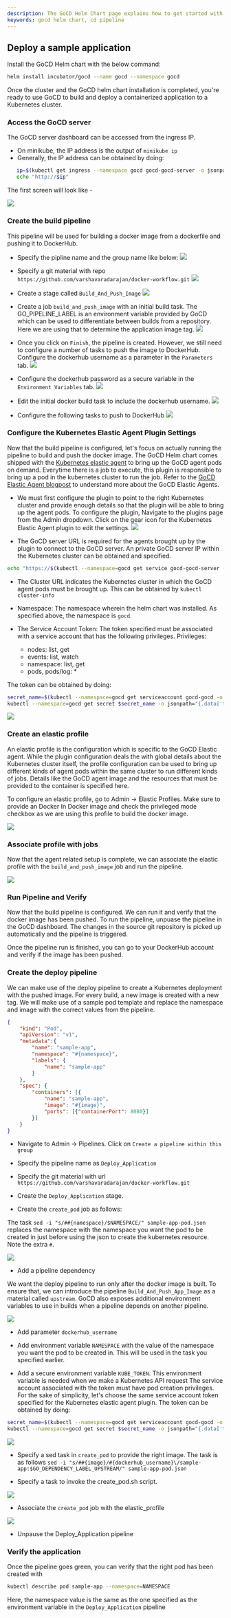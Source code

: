 ```yaml
---
description: The GoCD Helm Chart page explains how to get started with GoCD for kubernetes using Helm.
keywords: gocd helm chart, cd pipeline
---
```


## Deploy a sample application

Install the GoCD Helm chart with the below command: 

```bash
helm install incubator/gocd --name gocd --namespace gocd
```

Once the cluster and the GoCD helm chart installation is completed, you're ready to use GoCD to build and deploy a containerized application to a Kubernetes cluster.

### Access the GoCD server

The GoCD server dashboard can be accessed from the ingress IP. 
 - On minikube, the IP address is the output of `minikube ip`
 - Generally, the IP address can be obtained by doing:
 
 ```bash
    ip=$(kubectl get ingress --namespace gocd gocd-gocd-server -o jsonpath="{.status.loadBalancer.ingress[0].ip}")
    echo "http://$ip"
 ```

The first screen will look like - 

![](../resources/images/gocd-helm-chart/first_screen.png)

### Create the build pipeline

This pipeline will be used for building a docker image from a dockerfile and pushing it to DockerHub.

- Specify the pipline name and the group name like below: 
![](../resources/images/gocd-helm-chart/pipeline_name.png)

- Specify a git material with repo `https://github.com/varshavaradarajan/docker-workflow.git`
![](../resources/images/gocd-helm-chart/pipeline_wizard_material.png)

- Create a stage called `Build_And_Push_Image`
![](../resources/images/gocd-helm-chart/pipeline_wizard_stage.png)

- Create a job `build_and_push_image` with an initial build task. The GO_PIPELINE_LABEL is an environment variable provided by GoCD which can be used to differentiate between builds from a repository. Here we are using that to determine the application image tag.
![](../resources/images/gocd-helm-chart/pipeline_wizard_job.png)

- Once you click on `Finish`, the pipeline is created. However, we still need to configure a number of tasks to push the image to DockerHub.
Configure the dockerhub username as a parameter in the `Parameters` tab.
![](../resources/images/gocd-helm-chart/parameters.png)

- Configure the dockerhub password as a secure variable in the `Environment Variables` tab.
![](../resources/images/gocd-helm-chart/env_var.png)

- Edit the initial docker build task to include the dockerhub username. 
![](../resources/images/gocd-helm-chart/edit_initial_task.png)

- Configure the following tasks to push to DockerHub
![](../resources/images/gocd-helm-chart/tasks.png)

### Configure the Kubernetes Elastic Agent Plugin Settings
Now that the build pipeline is configured, let's focus on actually running the pipeline to build and push the docker image. 
The GoCD Helm chart comes shipped with the [Kubernetes elastic agent](https://github.com/gocd/kubernetes-elastic-agents.git) to bring up the GoCD agent pods on demand. Everytime there is a job to execute, this plugin is responsible to bring up a pod in the kubernetes cluster to run the job.
Refer to the [GoCD Elastic Agent blogpost](https://www.gocd.org/2017/08/08/gocd-elastic-agents-benefits/) to understand more about the GoCD Elastic Agents. 

- We must first configure the plugin to point to the right Kubernetes cluster and provide enough details so that the plugin will be able to bring up the agent pods. To configure the plugin, Navigate to the plugins page from the Admin dropdown. Click on the gear icon for the Kubernetes Elastic Agent plugin to edit the settings. 
![](../resources/images/gocd-helm-chart/admin_dropdown.png)

- The GoCD server URL is required for the agents brought up by the plugin to connect to the GoCD server. An private GoCD server IP within the Kubernetes cluster can be obtained and specified.
```bash
echo "https://$(kubectl --namespace=gocd get service gocd-gocd-server -o jsonpath='{.spec.clusterIP}'):8154/go"
```

- The Cluster URL indicates the Kubernetes cluster in which the GoCD agent pods must be brought up. This can be obtained by `kubectl cluster-info`

- Namespace: The namespace wherein the helm chart was installed. As specified above, the namespace is `gocd`.

- The Service Account Token: The token specified must be associated with a service account that has the following privileges.
Privileges:
    - nodes: list, get
    - events: list, watch
    - namespace: list, get
    - pods, pods/log: *

The token can be obtained by doing:

```bash
secret_name=$(kubectl --namespace=gocd get serviceaccount gocd-gocd -o jsonpath="{.secrets[0].name}")
kubectl --namespace=gocd get secret $secret_name -o jsonpath="{.data['token']}" | base64 --decode
```

![](../resources/images/gocd-helm-chart/plugin_settings.png)

### Create an elastic profile
An elastic profile is the configuration which is specific to the GoCD Elastic agent. While the plugin configuration deals the with global details about the Kubernetes cluster itself, the profile configuration can be used to bring up different kinds of agent pods within the same cluster to run different kinds of jobs.
Details like the GoCD agent image and the resources that must be provided to the container is specified here.

To configure an elastic profile, go to Admin -> Elastic Profiles. Make sure to provide an Docker In Docker image and check the privileged mode checkbox as we are using this profile to build the docker image.
 
![](../resources/images/gocd-helm-chart/profile.png)

### Associate profile with jobs

Now that the agent related setup is complete, we can associate the elastic profile with the `build_and_push_image` job and run the pipeline.

![](../resources/images/gocd-helm-chart/associate_job_and_profile.png)

### Run Pipeline and Verify

Now that the build pipeline is configured. We can run it and verify that the docker image has been pushed. To run the pipeline, unpuase the pipeline in the GoCD dashboard. The changes in the source git repository is picked up automatically and the pipeline is triggered. 

Once the pipeline run is finished, you can go to your DockerHub account and verify if the image has been pushed. 

### Create the deploy pipeline 

We can make use of the deploy pipeline to create a Kubernetes deployment with the pushed image. For every build, a new image is created with a new tag. 
We will make use of a sample pod template and replace the namespace and image with the correct values from the pipeline. 

```json
{
    "kind": "Pod",
    "apiVersion": "v1",
    "metadata":{
        "name": "sample-app",
        "namespace": "#{namespace}",
        "labels": {
            "name": "sample-app"
        }
    },
    "spec": {
        "containers": [{
            "name": "sample-app",
            "image": "#{image}",
            "ports": [{"containerPort": 8080}]
        }]
    }
}
```

- Navigate to Admin -> Pipelines. Click on `Create a pipeline within this group`

- Specify the pipeline name as `Deploy_Application`

- Specify the git material with url `https://github.com/varshavaradarajan/docker-workflow.git`

- Create the `Deploy_Application` stage.

- Create the `create_pod` job as follows:

The task `sed -i "s/##{namespace}/$NAMESPACE/" sample-app-pod.json` replaces the namespace with the namespace you want the pod to be created in just before using the json to create the kubernetes resource.
Note the extra `#`.

![](../resources/images/gocd-helm-chart/create_pod.png)

- Add a pipeline dependency

We want the deploy pipeline to run only after the docker image is built. To ensure that, we can introduce the pipeline  `Build_And_Push_App_Image` as a material called `upstream`. 
GoCD also exposes additional environment variables to use in builds when a pipeline depends on another pipeline.

![](../resources/images/gocd-helm-chart/pipeline_dependency.png)

- Add parameter `dockerhub_username`

- Add environment variable `NAMESPACE` with the value of the namespace you want the pod to be created in. This will be used in the task you specified earlier.

- Add a secure environment variable `KUBE_TOKEN`. This environment variable is needed when we make a Kubernetes API request The service account associated with the token must have pod creation privileges. For the sake of simplicity, let's choose the same service account token specified for the Kubernetes elastic agent plugin. The token can be obtained by doing:

```bash
secret_name=$(kubectl --namespace=gocd get serviceaccount gocd-gocd -o jsonpath="{.secrets[0].name}")
kubectl --namespace=gocd get secret $secret_name -o jsonpath="{.data['token']}" | base64 --decode
```

![](../resources/images/gocd-helm-chart/env_vars_deploy.png)

- Specify a sed task in `create_pod` to provide the right image. The task is as follows `sed -i "s/##{image}/#{dockerhub_username}\/sample-app:$GO_DEPENDENCY_LABEL_UPSTREAM/" sample-app-pod.json`

- Specify a task to invoke the create_pod.sh script. 

![](../resources/images/gocd-helm-chart/deploy_app_tasks.png)

- Associate the `create_pod` job with the elastic_profile

![](../resources/images/gocd-helm-chart/associate_job_with_profile.png)

- Unpause the Deploy_Application pipeline


### Verify the application

Once the pipeline goes green, you can verify that the right pod has been created with

```bash
kubectl describe pod sample-app --namespace=NAMESPACE
```

Here, the namespace value is the same as the one specified as the environment variable in the `Deploy_Application` pipeline